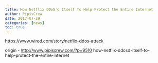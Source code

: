 ```yaml
---
title: How Netflix DDoS’d Itself To Help Protect the Entire Internet
author: PipisCrew
date: 2017-07-29
categories: [news]
toc: true
---
```


https://www.wired.com/story/netflix-ddos-attack

origin - http://www.pipiscrew.com/?p=9510 how-netflix-ddosd-itself-to-help-protect-the-entire-internet
